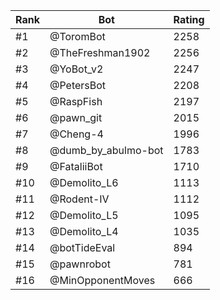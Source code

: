 Rank|Bot|Rating
---|---|---
#1|@ToromBot|2258
#2|@TheFreshman1902|2256
#3|@YoBot_v2|2247
#4|@PetersBot|2208
#5|@RaspFish|2197
#6|@pawn_git|2015
#7|@Cheng-4|1996
#8|@dumb_by_abulmo-bot|1783
#9|@FataliiBot|1710
#10|@Demolito_L6|1113
#11|@Rodent-IV|1112
#12|@Demolito_L5|1095
#13|@Demolito_L4|1035
#14|@botTideEval|894
#15|@pawnrobot|781
#16|@MinOpponentMoves|666
